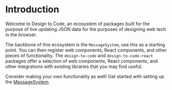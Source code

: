 # Introduction

Welcome to Design to Code, an ecosystem of packages built for the purpose of live updating JSON data for the purposes of designing web tech in the browser.

The backbone of this ecosystem is the `MessageSystem`, use this as a starting point. You can then register web components, React components, and other pieces of functionality. The `design-to-code` and `design-to-code-react` packages offer a selection of web components, React components, and other integrations with existing libraries that you may find useful.

Consider making your own functionality as well! Get started with setting up the [MessageSystem](../design-to-code/1.x/message-system/introduction/).